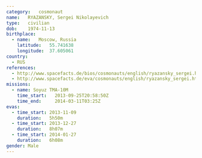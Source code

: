 ```yaml
---
category:	cosmonaut
name:	RYAZANSKY, Sergei Nikolayevich
type:	civilian
dob:	1974-11-13
birthplace:
  - name:	Moscow, Russia
    latitude:	55.741638
    longitude:	37.605061
country:
  - RUS
references:
  - http://www.spacefacts.de/bios/cosmonauts/english/ryazansky_sergei.htm
  - http://www.spacefacts.de/eva/cosmonauts/english/ryazansky_sergei.htm
missions:
  - name: Soyuz TMA-10M
    time_start:   2013-09-25T20:58:50Z
    time_end:     2014-03-11T03:25Z
evas:
  - time_start: 2013-11-09
    duration:   5h50m
  - time_start: 2013-12-27
    duration:   8h07m
  - time_start: 2014-01-27
    duration:   6h08m
gender:	Male
---
```

